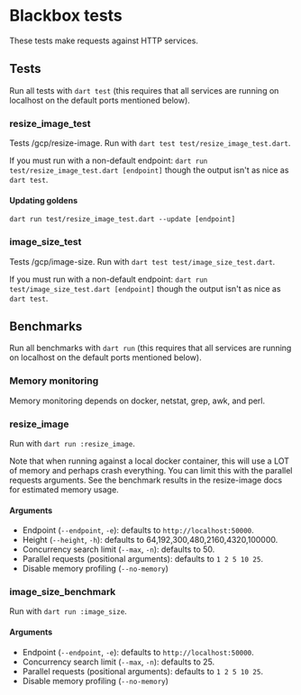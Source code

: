 # Blackbox tests

These tests make requests against HTTP services.

## Tests

Run all tests with `dart test` 
(this requires that all services are running on localhost on the default ports mentioned below).

### resize_image_test

Tests /gcp/resize-image. Run with `dart test test/resize_image_test.dart`.

If you must run with a non-default endpoint: `dart run test/resize_image_test.dart [endpoint]` though the output
isn't as nice as `dart test`.

#### Updating goldens

`dart run test/resize_image_test.dart --update [endpoint]`

### image_size_test

Tests /gcp/image-size. Run with `dart test test/image_size_test.dart`.

If you must run with a non-default endpoint: `dart run test/image_size_test.dart [endpoint]` though the output
isn't as nice as `dart test`.

## Benchmarks

Run all benchmarks with `dart run`
(this requires that all services are running on localhost on the default ports mentioned below).

### Memory monitoring

Memory monitoring depends on docker, netstat, grep, awk, and perl.

### resize_image

Run with `dart run :resize_image`.

Note that when running against a local docker container, this will use a LOT of memory and perhaps crash everything.
You can limit this with the parallel requests arguments. See the benchmark results in the resize-image docs for
estimated memory usage.

#### Arguments

* Endpoint (`--endpoint`, `-e`): defaults to `http://localhost:50000`.
* Height (`--height`, `-h`): defaults to 64,192,300,480,2160,4320,100000.
* Concurrency search limit (`--max`, `-n`): defaults to 50.
* Parallel requests (positional arguments): defaults to `1 2 5 10 25`.
* Disable memory profiling (`--no-memory`)

### image_size_benchmark

Run with `dart run :image_size`.

#### Arguments

* Endpoint (`--endpoint`, `-e`): defaults to `http://localhost:50000`.
* Concurrency search limit (`--max`, `-n`): defaults to 25.
* Parallel requests (positional arguments): defaults to `1 2 5 10 25`.
* Disable memory profiling (`--no-memory`)
